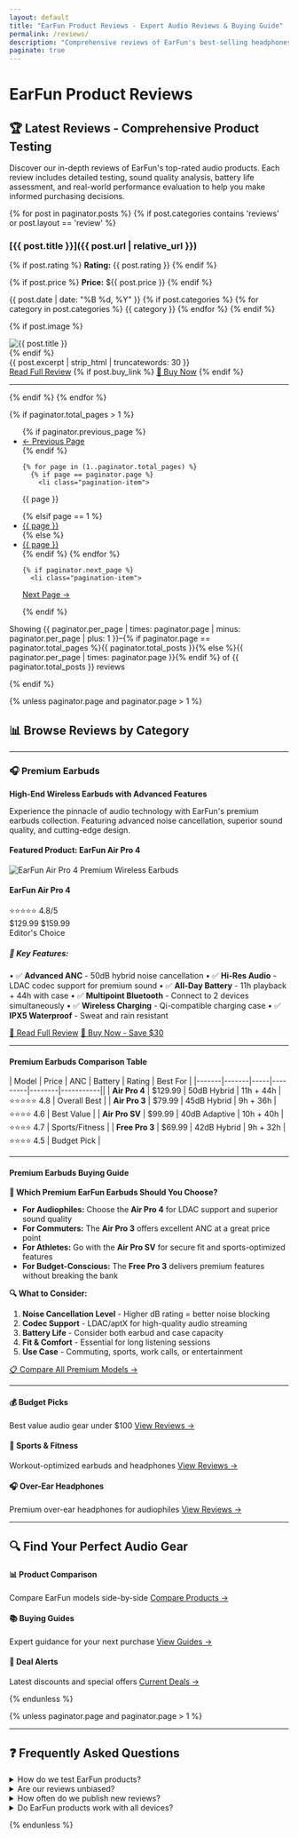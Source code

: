 ```yaml
---
layout: default
title: "EarFun Product Reviews - Expert Audio Reviews & Buying Guide"
permalink: /reviews/
description: "Comprehensive reviews of EarFun's best-selling headphones, earbuds, and speakers. Expert ratings, detailed analysis, and buying recommendations."
paginate: true
---
```


# EarFun Product Reviews

## 🏆 Latest Reviews - Comprehensive Product Testing

Discover our in-depth reviews of EarFun's top-rated audio products. Each review includes detailed testing, sound quality analysis, battery life assessment, and real-world performance evaluation to help you make informed purchasing decisions.

<!-- Paginated Reviews -->
{% for post in paginator.posts %}
  {% if post.categories contains 'reviews' or post.layout == 'review' %}

### [{{ post.title }}]({{ post.url | relative_url }})

{% if post.rating %}
**Rating:** {{ post.rating }}
{% endif %}

{% if post.price %}
**Price:** ${{ post.price }}
{% endif %}

<div class="review-meta">
<time datetime="{{ post.date | date_to_xmlschema }}">{{ post.date | date: "%B %d, %Y" }}</time>
  {% if post.categories %}
    <span class="categories">
      {% for category in post.categories %}
        <span class="category-tag">{{ category }}</span>
      {% endfor %}
    </span>
  {% endif %}
</div>

{% if post.image %}
<div class="review-image">
<img alt="{{ post.title }}" loading="lazy" src="{{ post.image | relative_url }}" />
</div>
{% endif %}

<div class="review-excerpt">
  {{ post.excerpt | strip_html | truncatewords: 30 }}
</div>
<div class="review-actions">
<a class="read-more-btn" href="{{ post.url | relative_url }}">Read Full Review</a>
  {% if post.buy_link %}
    <a class="affiliate-btn" href="{{ post.buy_link }}" rel="nofollow sponsored" target="_blank">🛒 Buy Now</a>
  {% endif %}
</div>

---

  {% endif %}
{% endfor %}

<!-- Pagination -->
{% if paginator.total_pages > 1 %}
<nav class="pagination">
<ul>
    {% if paginator.previous_page %}
      <li class="pagination-item">
        <a href="{{ paginator.previous_page_path | relative_url }}">← Previous Page</a>
      </li>
    {% endif %}
    
    {% for page in (1..paginator.total_pages) %}
      {% if page == paginator.page %}
        <li class="pagination-item">
<span aria-current="page" class="pagination-link pagination-current">{{ page }}</span>
</li>
      {% elsif page == 1 %}
        <li class="pagination-item">
<a class="pagination-link" href="{{ '/reviews/' | relative_url }}">{{ page }}</a>
</li>
      {% else %}
        <li class="pagination-item">
<a class="pagination-link" href="{{ '/reviews/page' | append: page | append: '/' | relative_url }}">{{ page }}</a>
</li>
      {% endif %}
    {% endfor %}
    
    {% if paginator.next_page %}
      <li class="pagination-item">
<a class="pagination-link" href="{{ paginator.next_page_path | relative_url }}" rel="next">Next Page →</a>
</li>
    {% endif %}
  </ul>
<p class="pagination-info">
    Showing {{ paginator.per_page | times: paginator.page | minus: paginator.per_page | plus: 1 }}–{% if paginator.page == paginator.total_pages %}{{ paginator.total_posts }}{% else %}{{ paginator.per_page | times: paginator.page }}{% endif %} of {{ paginator.total_posts }} reviews
  </p>
</nav>
{% endif %}

<!-- Category browsing and product showcases (only on first page) -->
{% unless paginator.page and paginator.page > 1 %}

## 📊 Browse Reviews by Category

---

### 🎧 Premium Earbuds
**High-End Wireless Earbuds with Advanced Features**

Experience the pinnacle of audio technology with EarFun's premium earbuds collection. Featuring advanced noise cancellation, superior sound quality, and cutting-edge design.

#### Featured Product: EarFun Air Pro 4

<div class="product-showcase">
<div class="product-header">
<img alt="EarFun Air Pro 4 Premium Wireless Earbuds" class="product-image" src="{{ '/assets/images/products/air-pro-4.jpg' | relative_url }}" />
<div class="product-info">
<h4>EarFun Air Pro 4</h4>
<div class="rating">⭐⭐⭐⭐⭐ 4.8/5</div>
<div class="price">$129.99 <span class="original-price">$159.99</span></div>
<div class="badge">Editor's Choice</div>
</div>
</div>
<div class="product-features">
<h5>🎵 Key Features:</h5>

• ✅ **Advanced ANC** - 50dB hybrid noise cancellation
• ✅ **Hi-Res Audio** - LDAC codec support for premium sound
• ✅ **All-Day Battery** - 11h playback + 44h with case
• ✅ **Multipoint Bluetooth** - Connect to 2 devices simultaneously
• ✅ **Wireless Charging** - Qi-compatible charging case
• ✅ **IPX5 Waterproof** - Sweat and rain resistant

</div>
<div class="product-actions">
<a class="btn btn-primary" href="/review/earfun-air-pro-4/">📖 Read Full Review</a>
<a class="btn btn-secondary" href="https://earfun.com/products/air-pro-4" rel="nofollow sponsored" target="_blank">🛒 Buy Now - Save $30</a>
</div>
</div>

---

#### Premium Earbuds Comparison Table

| Model | Price | ANC | Battery | Rating | Best For |
|-------|-------|-----|---------|--------|-----------||
| **Air Pro 4** | $129.99 | 50dB Hybrid | 11h + 44h | ⭐⭐⭐⭐⭐ 4.8 | Overall Best |
| **Air Pro 3** | $79.99 | 45dB Hybrid | 9h + 36h | ⭐⭐⭐⭐ 4.6 | Best Value |
| **Air Pro SV** | $99.99 | 40dB Adaptive | 10h + 40h | ⭐⭐⭐⭐ 4.7 | Sports/Fitness |
| **Free Pro 3** | $69.99 | 42dB Hybrid | 9h + 32h | ⭐⭐⭐⭐ 4.5 | Budget Pick |

---

#### Premium Earbuds Buying Guide

**🤔 Which Premium EarFun Earbuds Should You Choose?**

- **For Audiophiles:** Choose the **Air Pro 4** for LDAC support and superior sound quality
- **For Commuters:** The **Air Pro 3** offers excellent ANC at a great price point  
- **For Athletes:** Go with the **Air Pro SV** for secure fit and sports-optimized features
- **For Budget-Conscious:** The **Free Pro 3** delivers premium features without breaking the bank

**🔍 What to Consider:**
1. **Noise Cancellation Level** - Higher dB rating = better noise blocking
2. **Codec Support** - LDAC/aptX for high-quality audio streaming
3. **Battery Life** - Consider both earbud and case capacity
4. **Fit & Comfort** - Essential for long listening sessions
5. **Use Case** - Commuting, sports, work calls, or entertainment

[📋 Compare All Premium Models →](/comparisons/premium-earbuds/)

---

<div class="category-grid">
<div class="category-card">
<h4>💰 Budget Picks</h4>
Best value audio gear under $100
<a href="{{ '/reviews/category/budget/' | relative_url }}">View Reviews →</a>
</div>
<div class="category-card">
<h4>🏃 Sports & Fitness</h4>
Workout-optimized earbuds and headphones
<a href="{{ '/reviews/category/sports/' | relative_url }}">View Reviews →</a>
</div>
<div class="category-card">
<h4>🎧 Over-Ear Headphones</h4>
Premium over-ear headphones for audiophiles
<a href="{{ '/reviews/category/headphones/' | relative_url }}">View Reviews →</a>
</div>
</div>

---

## 🔍 Find Your Perfect Audio Gear

<div class="tools-grid">
<div class="tool-card">
<h4>📊 Product Comparison</h4>
Compare EarFun models side-by-side
<a href="{{ '/comparisons/' | relative_url }}">Compare Products →</a>
</div>
<div class="tool-card">
<h4>📚 Buying Guides</h4>
Expert guidance for your next purchase
<a href="{{ '/guides/' | relative_url }}">View Guides →</a>
</div>
<div class="tool-card">
<h4>💸 Deal Alerts</h4>
Latest discounts and special offers
<a href="{{ '/deals/' | relative_url }}">Current Deals →</a>
</div>
</div>

{% endunless %}

<!-- FAQ Section (only on first page) -->
{% unless paginator.page and paginator.page > 1 %}

---

## ❓ Frequently Asked Questions

<details class="faq-item">
<summary>How do we test EarFun products?</summary>
Our reviews are based on extensive hands-on testing, technical measurements, and real-world usage scenarios. We evaluate each product across multiple criteria including sound quality, build quality, battery life, features, and value proposition.
</details>
<details class="faq-item">
<summary>Are our reviews unbiased?</summary>
Yes! Our recommendations are independent and unbiased - we only recommend products we would personally use and purchase. We may earn affiliate commissions from purchases made through our links at no additional cost to you.
</details>
<details class="faq-item">
<summary>How often do we publish new reviews?</summary>
We publish new reviews regularly as EarFun releases new products. Subscribe to our newsletter to get notified about the latest reviews and exclusive deals.
</details>
<details class="faq-item">
<summary>Do EarFun products work with all devices?</summary>
Yes! All EarFun products feature universal Bluetooth compatibility and work seamlessly with iPhone, Android, Windows, Mac, and other Bluetooth-enabled devices.
</details>

{% endunless %}

